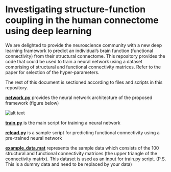 # **Investigating structure-function coupling in the human connectome using deep learning**

We are delighted to provide the neuroscience community with a new deep learning framework to predict an individual’s brain function (functional connectivity) from their structural connectome. This repository provides the code that could be used to train a neural network using a dataset comprising of structural and functional connectivity matrices. Refer to the paper for selection of the hyper-parameters.

The rest of this document is sectioned according to files and scripts in this repository.

[**network.py**](https://github.com/sarwart/mapping_SC_FC/blob/master/network.py) provides the neural network architecture of the proposed framework (figure below)

![alt text](https://github.com/sarwart/mapping_SC_FC/blob/master/architecture.png)

[**train.py**](https://github.com/sarwart/mapping_SC_FC/blob/master/network.py) is the main script for training a neural network 

[**reload.py**](https://github.com/sarwart/mapping_SC_FC/blob/master/network.py) is a sample script for predicting functional connectivity using a pre-trained neural network 

[**example_data.mat**](https://github.com/sarwart/mapping_SC_FC/blob/master/example_data.mat) represents the sample data which consists of the 100 structural and functional connectivity matrices (the upper triangle of the connectivity matrix). This dataset is used as an input for train.py script. (P.S. This is a dummy data and need to be replaced by your data)



